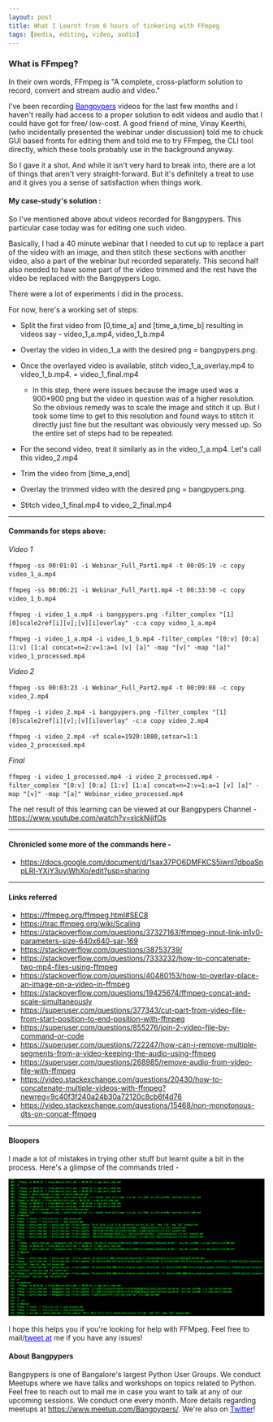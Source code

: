 ```yaml
---
layout: post
title: What I Learnt from 6 hours of tinkering with FFmpeg
tags: [media, editing, video, audio]
---
```


### What is FFmpeg?

In their own words, FFmpeg is "A complete, cross-platform solution to record, convert and stream audio and video."


I've been recording <a href="http://bangalore.python.org.in/" style="color:blue">Bangpypers</a> videos for the last few months and I haven't really had access to a proper solution to edit videos and audio that I could have got for free/ low-cost. A good friend of mine, Vinay Keerthi, (who incidentally presented the webinar under discussion) told me to chuck GUI based fronts for editing them and told me to try FFmpeg, the CLI tool directly, which these tools probably use in the background anyway. 

So I gave it a shot. 
And while it isn't very hard to break into, there are a lot of things that aren't very straight-forward. But it's definitely a treat to use and it gives you a sense of satisfaction when things work. 

#### My case-study's solution : 

So I've mentioned above about videos recorded for Bangpypers. This particular case today was for editing one such video. 

Basically, I had a 40 minute webinar that I needed to cut up to replace a part of the video with an image, and then stitch these sections with another video, also a part of the webinar but recorded separately. This second half also needed to have some part of the video trimmed and the rest have the video be replaced with the Bangpypers Logo. 

There were a lot of experiments I did in the process. 

For now, here's a working set of steps: 

- Split the first video from [0,time_a] and [time_a,time_b] resulting in videos say -  video_1_a.mp4, video_1_b.mp4
- Overlay the video in video_1_a with the desired png = bangpypers.png.
- Once the overlayed video is available, stitch video_1_a_overlay.mp4 to video_1_b.mp4. = video_1_final.mp4
    - In this step, there were issues because the image used was a 900*900 png but the video in question was of a higher resolution. So the obvious remedy was to scale the image and stitch it up. But I took some time to get to this resolution and found ways to stitch it directly just fine but the resultant was obviously very messed up. So the entire set of steps had to be repeated. 

- For the second video, treat it similarly as in the video_1_a.mp4. Let's call this video_2.mp4
- Trim the video from [time_a,end]
- Overlay the trimmed video with the desired png = bangpypers.png.
- Stitch video_1_final.mp4 to video_2_final.mp4

---- 

#### Commands for steps above: 

*Video 1*

`ffmpeg -ss 00:01:01 -i Webinar_Full_Part1.mp4 -t 00:05:19 -c copy video_1_a.mp4`

`ffmpeg -ss 00:06:21 -i Webinar_Full_Part1.mp4 -t 00:33:50 -c copy video_1_b.mp4`

`ffmpeg -i video_1_a.mp4 -i bangpypers.png -filter_complex "[1][0]scale2ref[i][v];[v][i]overlay" -c:a copy video_1_a.mp4`

`ffmpeg -i video_1_a.mp4 -i video_1_b.mp4 -filter_complex "[0:v] [0:a] [1:v] [1:a] concat=n=2:v=1:a=1 [v] [a]" -map "[v]" -map "[a]" video_1_processed.mp4`

*Video 2*

`ffmpeg -ss 00:03:23 -i Webinar_Full_Part2.mp4 -t 00:09:08 -c copy video_2.mp4`

`ffmpeg -i video_2.mp4 -i bangpypers.png -filter_complex "[1][0]scale2ref[i][v];[v][i]overlay" -c:a copy video_2.mp4`

`ffmpeg -i video_2.mp4 -vf scale=1920:1080,setsar=1:1 video_2_processed.mp4`

*Final*

`ffmpeg -i video_1_processed.mp4 -i video_2_processed.mp4 -filter_complex "[0:v] [0:a] [1:v] [1:a] concat=n=2:v=1:a=1 [v] [a]" -map "[v]" -map "[a]" Webinar_video_processed.mp4`

The net result of this learning can be viewed at our Bangpypers Channel - 
<a href="https://www.youtube.com/watch?v=xickNijifOs" style="color:blue">https://www.youtube.com/watch?v=xickNijifOs</a>

----

#### Chronicled some more of the commands here - 

- <a href="https://docs.google.com/document/d/1sax37PO6DMFKCS5iwnl7dboaSnpLRl-YXiY3uyiWhXo/edit?usp=sharing" style="color:blue">https://docs.google.com/document/d/1sax37PO6DMFKCS5iwnl7dboaSnpLRl-YXiY3uyiWhXo/edit?usp=sharing</a>

----


#### Links referred
- <a href="https://ffmpeg.org/ffmpeg.html#SEC8" style="color:blue">https://ffmpeg.org/ffmpeg.html#SEC8</a>
- <a href="https://trac.ffmpeg.org/wiki/Scaling" style="color:blue">https://trac.ffmpeg.org/wiki/Scaling</a>
- <a href="https://stackoverflow.com/questions/37327163/ffmpeg-input-link-in1v0-parameters-size-640x640-sar-169-do-not-match-the#" style="color:blue">https://stackoverflow.com/questions/37327163/ffmpeg-input-link-in1v0-parameters-size-640x640-sar-169</a>
- <a href="https://stackoverflow.com/questions/38753739/ffmpeg-overlay-a-png-image-on-a-video-with-custom-transparency" style="color:blue">https://stackoverflow.com/questions/38753739/</a>
- <a href="https://stackoverflow.com/questions/7333232/how-to-concatenate-two-mp4-files-using-ffmpeg" style="color:blue">https://stackoverflow.com/questions/7333232/how-to-concatenate-two-mp4-files-using-ffmpeg</a>
- <a href="https://stackoverflow.com/questions/40480153/how-to-overlay-place-an-image-on-a-video-in-ffmpeg" style="color:blue">https://stackoverflow.com/questions/40480153/how-to-overlay-place-an-image-on-a-video-in-ffmpeg</a>
- <a href="https://stackoverflow.com/questions/19425674/ffmpeg-concat-and-scale-simultaneously" style="color:blue">https://stackoverflow.com/questions/19425674/ffmpeg-concat-and-scale-simultaneously</a>
- <a href="https://superuser.com/questions/377343/cut-part-from-video-file-from-start-position-to-end-position-with-ffmpeg" style="color:blue">https://superuser.com/questions/377343/cut-part-from-video-file-from-start-position-to-end-position-with-ffmpeg</a>
- <a href="https://superuser.com/questions/855276/join-2-video-file-by-command-or-code" style="color:blue">https://superuser.com/questions/855276/join-2-video-file-by-command-or-code</a>
- <a href="https://superuser.com/questions/722247/how-can-i-remove-multiple-segments-from-a-video-keeping-the-audio-using-ffmpeg" style="color:blue">https://superuser.com/questions/722247/how-can-i-remove-multiple-segments-from-a-video-keeping-the-audio-using-ffmpeg</a>
- <a href="https://superuser.com/questions/268985/remove-audio-from-video-file-with-ffmpeg" style="color:blue">https://superuser.com/questions/268985/remove-audio-from-video-file-with-ffmpeg</a>
- <a href="https://video.stackexchange.com/questions/20430/how-to-concatenate-multiple-videos-with-ffmpeg?newreg=9c40f3f240a24b30a72120c8cb6f4d76" style="color:blue">https://video.stackexchange.com/questions/20430/how-to-concatenate-multiple-videos-with-ffmpeg?newreg=9c40f3f240a24b30a72120c8cb6f4d76</a>
- <a href="https://video.stackexchange.com/questions/15468/non-monotonous-dts-on-concat-ffmpeg" style="color:blue">https://video.stackexchange.com/questions/15468/non-monotonous-dts-on-concat-ffmpeg</a>

----

#### Bloopers

I made a lot of mistakes in trying other stuff but learnt quite a bit in the process. Here's a glimpse of the commands tried -

![ffmpeg](../img/tech/ffmpeg_bloopers.png)

I hope this helps you if you're looking for help with FFMpeg. Feel free to mail/<a href="https://twitter.com/abhicantdraw" style="color:blue">tweet at</a>  me if you have any issues!

#### About Bangpypers

Bangpypers is one of Bangalore's largest Python User Groups. We conduct Meetups where we have talks and workshops on topics related to Python. Feel free to reach out to mail me in case you want to talk at any of our upcoming sessions. We conduct one every month. More details regarding meetups at <a href="https://www.meetup.com/Bangpypers/" style="color:blue">https://www.meetup.com/Bangpypers/</a>. We're also on <a href="https://twitter.com/__bangpypers__" style="color:blue">Twitter<a>!